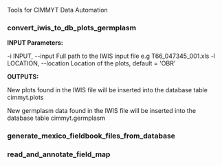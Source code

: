 Tools for CIMMYT Data Automation

### convert_iwis_to_db_plots_germplasm

**INPUT Parameters:**

-i INPUT, --input Full path to the IWIS input file e.g T66_047345_001.xls
-l LOCATION, --location Location of the plots, default = 'OBR'

 **OUTPUTS:**

New plots found in the IWIS file will be inserted into the database table cimmyt.plots

New germplasm data found in the IWIS file will be inserted into the database table cimmyt.germplasm

### generate_mexico_fieldbook_files_from_database

### read_and_annotate_field_map